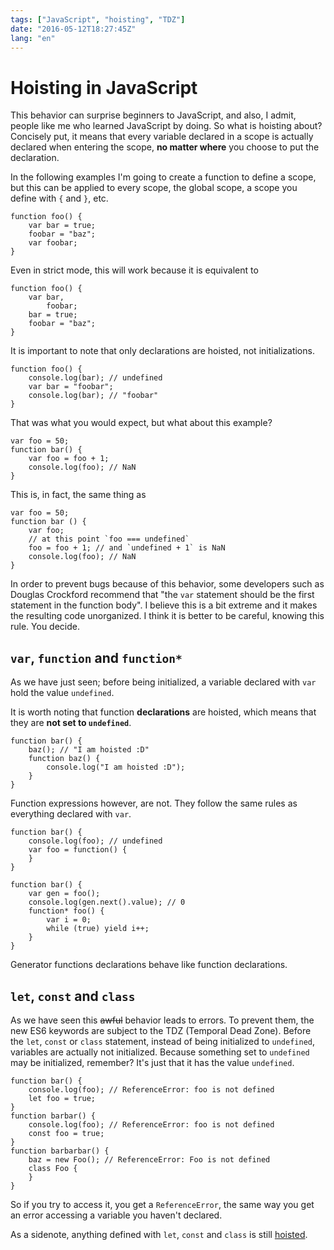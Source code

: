 ```yaml
---
tags: ["JavaScript", "hoisting", "TDZ"]
date: "2016-05-12T18:27:45Z"
lang: "en"
---
```


# Hoisting in JavaScript

This behavior can surprise beginners to JavaScript, and also, I admit, people like me who learned JavaScript by doing.
So what is hoisting about? Concisely put, it means that every variable declared in a scope is actually declared when entering the scope, **no matter where** you choose to put the declaration.

In the following examples I'm going to create a function to define a scope, but this can be applied to every scope, the global scope, a scope you define with `{` and `}`, etc.

```
function foo() {
	var bar = true;
	foobar = "baz";
	var foobar;
}
```

Even in strict mode, this will work because it is equivalent to

```
function foo() {
	var bar,
		foobar;
	bar = true;
	foobar = "baz";
}
```

It is important to note that only declarations are hoisted, not initializations.

```
function foo() {
	console.log(bar); // undefined
	var bar = "foobar";
	console.log(bar); // "foobar"
}
```

That was what you would expect, but what about this example?

```
var foo = 50;
function bar() {
	var foo = foo + 1;
	console.log(foo); // NaN
}
```

This is, in fact, the same thing as

```
var foo = 50;
function bar () {
	var foo;
	// at this point `foo === undefined`
	foo = foo + 1; // and `undefined + 1` is NaN
	console.log(foo); // NaN
}
```

In order to prevent bugs because of this behavior, some developers such as Douglas Crockford recommend that "the `var` statement should be the first statement in the function body". I believe this is a bit extreme and it makes the resulting code unorganized. I think it is better to be careful, knowing this rule. You decide.


## `var`, `function` and `function*`

As we have just seen; before being initialized, a variable declared with `var` hold the value `undefined`.

It is worth noting that function **declarations** are hoisted, which means that they are **not set to `undefined`**.

```
function bar() {
	baz(); // "I am hoisted :D"
	function baz() {
		console.log("I am hoisted :D");
	}
}
```

Function expressions however, are not. They follow the same rules as everything declared with `var`.

```
function bar() {
	console.log(foo); // undefined
	var foo = function() {
	}
}
```

```
function bar() {
	var gen = foo();
	console.log(gen.next().value); // 0
	function* foo() {
		var i = 0;
		while (true) yield i++;
	}
}
```

Generator functions declarations behave like function declarations.


## `let`, `const` and `class`

As we have seen this ~~awful~~ behavior leads to errors. To prevent them, the new ES6 keywords are subject to the TDZ (Temporal Dead Zone). Before the `let`, `const` or `class` statement, instead of being initialized to `undefined`, variables are actually not initialized.
Because something set to `undefined` may be initialized, remember? It's just that it has the value `undefined`.

```
function bar() {
	console.log(foo); // ReferenceError: foo is not defined
	let foo = true;
}
function barbar() {
	console.log(foo); // ReferenceError: foo is not defined
	const foo = true;
}
function barbarbar() {
	baz = new Foo(); // ReferenceError: Foo is not defined
	class Foo {
	}
}
```

So if you try to access it, you get a `ReferenceError`, the same way you get an error accessing a variable you haven't declared.

As a sidenote, anything defined with `let`, `const` and `class` is still [hoisted](https://developer.mozilla.org/en-US/docs/Web/JavaScript/Reference/Statements/let#Temporal_dead_zone_and_errors_with_let).
